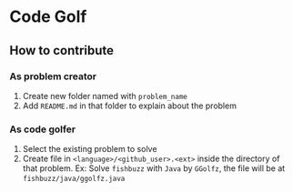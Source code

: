 # Code Golf

## How to contribute

### As problem creator

1) Create new folder named with `problem_name`
2) Add `README.md` in that folder to explain about the problem

### As code golfer

1) Select the existing problem to solve
2) Create file in `<language>/<github_user>.<ext>` inside the directory of that problem.
Ex: Solve `fishbuzz` with `Java` by `GGolfz`, the file will be at `fishbuzz/java/ggolfz.java`